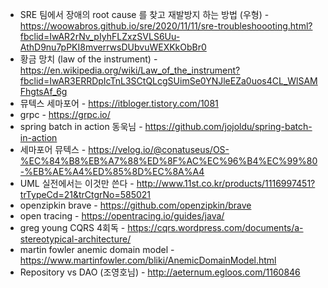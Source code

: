 * SRE 팀에서 장애의 root cause 를 찾고 재발방지 하는 방법 (우형) - https://woowabros.github.io/sre/2020/11/11/sre-troubleshoooting.html?fbclid=IwAR2rNv_pIyhFLZxzSVLS6Uu-AthD9nu7pPKI8mverrwsDUbvuWEXKkObBr0
* 황금 망치 (law of the instrument) - https://en.wikipedia.org/wiki/Law_of_the_instrument?fbclid=IwAR3ERRDpIcTnL3SCtQLcgSUimSe0YNJleEZa0uos4CL_WlSAMFhgtsAf_6g
* 뮤텍스 세마포어 - https://itbloger.tistory.com/1081
* grpc - https://grpc.io/
* spring batch in action 동욱님 - https://github.com/jojoldu/spring-batch-in-action
* 세마포어 뮤텍스 - https://velog.io/@conatuseus/OS-%EC%84%B8%EB%A7%88%ED%8F%AC%EC%96%B4%EC%99%80-%EB%AE%A4%ED%85%8D%EC%8A%A4
* UML 실전에서는 이것만 쓴다 - http://www.11st.co.kr/products/1116997451?trTypeCd=21&trCtgrNo=585021
* openzipkin brave - https://github.com/openzipkin/brave
* open tracing - https://opentracing.io/guides/java/
* greg young CQRS 4회독 - https://cqrs.wordpress.com/documents/a-stereotypical-architecture/
* martin fowler anemic domain model - https://www.martinfowler.com/bliki/AnemicDomainModel.html
* Repository vs DAO (조영호님) - http://aeternum.egloos.com/1160846